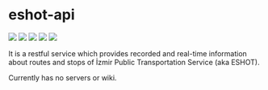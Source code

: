 # eshot-api

![](https://img.shields.io/badge/build-passing-green.svg?style=flat-square)
![](https://img.shields.io/badge/major-0-blue.svg?style=flat-square)
![](https://img.shields.io/badge/minor-1-green.svg?style=flat-square)
![](https://img.shields.io/badge/patch-50-blue.svg?style=flat-square)
![](https://img.shields.io/badge/status-prealpha-red.svg?style=flat-square)

It is a restful service which provides recorded and real-time information
about routes and stops of İzmir Public Transportation Service (aka ESHOT).

Currently has no servers or wiki.